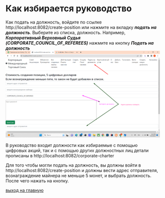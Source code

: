 # Как избирается руководство


Как подать на должность, войдите по ссылке http://localhost:8082/create-position
или нажмите на вкладку ***подать на должность***.
Выберите из списка, должность.
Например, ***Корпоративный Верховный Судья (CORPORATE_COUNCIL_OF_REFEREES)***
нажмите на кнопку ***Подать на должность***
![подать на должность](../screenshots/position.png)


В руководство входит должности как избираемые с помощью цифровых акций, так и с помощью других должностных лиц
детали прописаны в http://localhost:8082/corporate-charter

Для того чтобы могли подать на должность, вы должны войти в
http://localhost:8082/create-position
и должны вести адрес отправителя, вознаграждение майнера 
не меньше 5 монет, и выбрать должность. После чего нажать на кнопку.



[выход на главную](./documentationRus.md)

